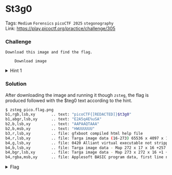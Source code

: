 # St3g0
Tags: `Medium` `Forensics` `picoCTF 2025` `stegonography`</br>
Link: https://play.picoctf.org/practice/challenge/305

### Challenge
```
Download this image and find the flag.

    Download image
```

<details>
  <summary>Hint 1</summary> 
  
  ```We know the end sequence of the message will be $t3g0.``` 
</details>

### Solution
After downloading the image and running it though `zsteg`, the flag is produced followed with the $teg0 text according to the hint.

```bash
$ zsteg pico.flag.png 
b1,rgb,lsb,xy       .. text: "picoCTF{[REDACTED]}$t3g0"
b1,abgr,lsb,xy      .. text: "E2A5q4E%uSA"
b2,b,lsb,xy         .. text: "AAPAAQTAAA"
b2,b,msb,xy         .. text: "HWUUUUUU"
b3,r,lsb,xy         .. file: gfxboot compiled html help file
b4,r,lsb,xy         .. file: Targa image data (16-273) 65536 x 4097 x 1 +4352 +4369 - 1-bit alpha - right "\021\020\001\001\021\021\001\001\021\021\001"
b4,g,lsb,xy         .. file: 0420 Alliant virtual executable not stripped
b4,b,lsb,xy         .. file: Targa image data - Map 272 x 17 x 16 +257 +272 - 1-bit alpha "\020\001\021\001\021\020\020\001\020\001\020\001"
b4,bgr,lsb,xy       .. file: Targa image data - Map 273 x 272 x 16 +1 +4113 - 1-bit alpha "\020\001\001\001"
b4,rgba,msb,xy      .. file: Applesoft BASIC program data, first line number 8
```
<details>
  <summary>Flag</summary>
  
  `picoCTF{7h3r3_15_n0_5p00n_a1062667}`
</details>
